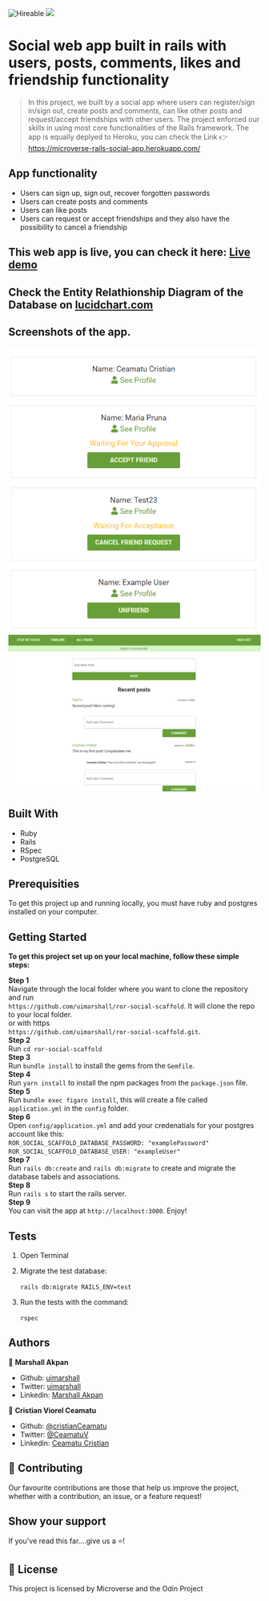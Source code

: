 ![Hireable](https://img.shields.io/badge/Hireable-yes-success) ![](https://img.shields.io/badge/-Microverse%20projects-blueviolet)

# Social web app built in rails with users, posts, comments, likes and friendship functionality

> In this project, we built by a social app where users can register/sign in/sign out, create posts and comments, can like other posts and request/accept friendships with other users. The project enforced our skills in using most core functionalities of the Rails framework.
> The app is equally deplyed to Heroku, you can check the Link :point_right:https://microverse-rails-social-app.herokuapp.com/

## App functionality

- Users can sign up, sign out, recover forgotten passwords
- Users can create posts and comments
- Users can like posts
- Users can request or accept friendships and they also have the possibility to cancel a friendship

## This web app is live, you can check it here: [Live demo](https://microverse-rails-social-app.herokuapp.com/)

## Check the Entity Relathionship Diagram of the Database on [lucidchart.com](https://app.lucidchart.com/documents/edit/d5990996-0f54-4a99-b135-bc363b345728/0_0#?folder_id=home&browser=icon)

## Screenshots of the app.

![image](.github/app-screenshot2.png)
![image](.github/app-screenshot1.png)

## Built With

- Ruby
- Rails
- RSpec
- PostgreSQL

## Prerequisities

To get this project up and running locally, you must have ruby and postgres installed on your computer.

## Getting Started

**To get this project set up on your local machine, follow these simple steps:**

**Step 1**<br>
Navigate through the local folder where you want to clone the repository and run<br>
`https://github.com/uimarshall/ror-social-scaffold`. It will clone the repo to your local folder.<br>
or with https<br>
`https://github.com/uimarshall/ror-social-scaffold.git`.<br>
**Step 2**<br>
Run `cd ror-social-scaffold`<br>
**Step 3**<br>
Run `bundle install` to install the gems from the `Gemfile`.<br>
**Step 4**<br>
Run `yarn install` to install the npm packages from the `package.json` file.<br>
**Step 5**<br>
Run `bundle exec figaro install`, this will create a file called `application.yml` in the `config` folder.<br>
**Step 6**<br>
Open `config/application.yml` and add your credenatials for your postgres account like this:<br>
`ROR_SOCIAL_SCAFFOLD_DATABASE_PASSWORD: "examplePassword"` <br>
`ROR_SOCIAL_SCAFFOLD_DATABASE_USER: "exampleUser"`<br>
**Step 7**<br>
Run `rails db:create` and `rails db:migrate` to create and migrate the database tabels and associations.<br>
**Step 8**<br>
Run `rails s` to start the rails server.<br>
**Step 9**<br>
You can visit the app at `http://localhost:3000`. Enjoy!<br>

## Tests

1. Open Terminal

2. Migrate the test database:

   `rails db:migrate RAILS_ENV=test`

3. Run the tests with the command:

   `rspec`

## Authors

👤 **Marshall Akpan**

- Github: [uimarshall](https://github.com/uimarshall)
- Twitter: [uimarshall](https://twitter.com/uimarshall)
- Linkedin: [Marshall Akpan](https://www.linkedin.com/in/marshall-akpan-19745526/)

👤 **Cristian Viorel Ceamatu**

- Github: [@cristianCeamatu](https://github.com/cristianCeamatu)
- Twitter: [@CeamatuV](https://twitter.com/CeamatuV)
- Linkedin: [Ceamatu Cristian](https://www.linkedin.com/in/ceamatu-cristian/)

## 🤝 Contributing

Our favourite contributions are those that help us improve the project, whether with a contribution, an issue, or a feature request!

## Show your support

If you've read this far....give us a ⭐️!

## 📝 License

This project is licensed by Microverse and the Odin Project
